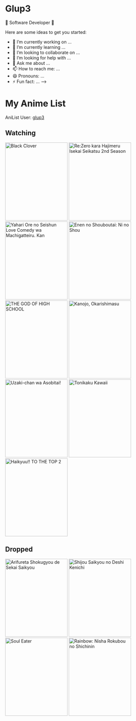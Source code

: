 # Glup3
🚀 Software Developer 🚀

Here are some ideas to get you started:

- 🔭 I’m currently working on ...
- 🌱 I’m currently learning ...
- 👯 I’m looking to collaborate on ...
- 🤔 I’m looking for help with ...
- 💬 Ask me about ...
- 📫 How to reach me: ...
- 😄 Pronouns: ...
- ⚡ Fun fact: ...
-->

# My Anime List

AniList User: [glup3](https://anilist.co/user/glup3/animelist)

## Watching

<img height="250px" width="200px" alt="Black Clover" src="https://s4.anilist.co/file/anilistcdn/media/anime/cover/medium/bx97940-bPydLjny8PUw.png"> <img height="250px" width="200px" alt="Re:Zero kara Hajimeru Isekai Seikatsu 2nd Season" src="https://s4.anilist.co/file/anilistcdn/media/anime/cover/medium/bx108632-Z8LOaPpYPK93.jpg"> <img height="250px" width="200px" alt="Yahari Ore no Seishun Love Comedy wa Machigatteiru. Kan" src="https://s4.anilist.co/file/anilistcdn/media/anime/cover/medium/bx108489-UqIzSjJ4eOMD.png"> <img height="250px" width="200px" alt="Enen no Shouboutai: Ni no Shou" src="https://s4.anilist.co/file/anilistcdn/media/anime/cover/medium/bx114236-lSQF4ljWQXdU.jpg"> <img height="250px" width="200px" alt="THE GOD OF HIGH SCHOOL" src="https://s4.anilist.co/file/anilistcdn/media/anime/cover/medium/bx116006-XasdW0bB4n18.png"> <img height="250px" width="200px" alt="Kanojo, Okarishimasu" src="https://s4.anilist.co/file/anilistcdn/media/anime/cover/medium/bx113813-UCgSIGyWvLgl.jpg"> <img height="250px" width="200px" alt="Uzaki-chan wa Asobitai!" src="https://s4.anilist.co/file/anilistcdn/media/anime/cover/medium/bx115113-bJDZV7kP0XrP.png"> <img height="250px" width="200px" alt="Tonikaku Kawaii" src="https://s4.anilist.co/file/anilistcdn/media/anime/cover/medium/b116267-JArFvMYRdnbd.jpg"> <img height="250px" width="200px" alt="Haikyuu!! TO THE TOP 2" src="https://s4.anilist.co/file/anilistcdn/media/anime/cover/medium/bx113538-7oaqaTNMpL6r.png"> 
## Dropped

<img height="250px" width="200px" alt="Arifureta Shokugyou de Sekai Saikyou" src="https://s4.anilist.co/file/anilistcdn/media/anime/cover/medium/bx100668-DvOn5bMOt4cy.jpg"> <img height="250px" width="200px" alt="Shijou Saikyou no Deshi Kenichi" src="https://s4.anilist.co/file/anilistcdn/media/anime/cover/medium/bx1559-7ZlyZxtBNo8g.jpg"> <img height="250px" width="200px" alt="Soul Eater" src="https://s4.anilist.co/file/anilistcdn/media/anime/cover/medium/bx3588-CA8LE5gjm9Qx.png"> <img height="250px" width="200px" alt="Rainbow: Nisha Rokubou no Shichinin" src="https://s4.anilist.co/file/anilistcdn/media/anime/cover/medium/bx6114-shZ3lroOFRAo.jpg"> 
